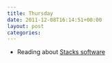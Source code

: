 ```yaml
---
title: Thursday
date: 2011-12-08T16:14:51+00:00
layout: post
categories:
---
```

  * Reading about [Stacks software][1]

[1]:http://creskolab.uoregon.edu/stacks/
